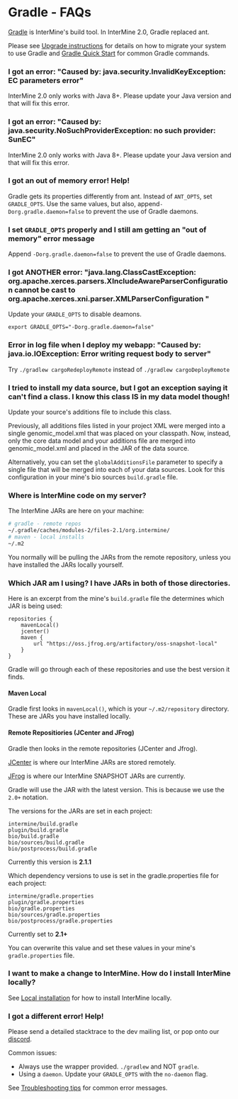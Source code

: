 # Gradle - FAQs

[Gradle](https://gradle.org) is InterMine's build tool. In InterMine 2.0, Gradle replaced ant.

Please see [Upgrade instructions](../../../intermine/upgrade.md) for details on how to migrate your system to use Gradle and [Gradle Quick Start](index.md) for common Gradle commands.

### I got an error: "Caused by: java.security.InvalidKeyException: EC parameters error"

InterMine 2.0 only works with Java 8+. Please update your Java version and that will fix this error.

### I got an error: "Caused by: java.security.NoSuchProviderException: no such provider: SunEC"

InterMine 2.0 only works with Java 8+. Please update your Java version and that will fix this error.

### I got an out of memory error! Help!

Gradle gets its properties differently from ant. Instead of `ANT_OPTS`, set `GRADLE_OPTS`. Use the same values, but also, append`-Dorg.gradle.daemon=false` to prevent the use of Gradle daemons.

### I set `GRADLE_OPTS` properly and I still am getting an "out of memory" error message

Append `-Dorg.gradle.daemon=false` to prevent the use of Gradle daemons.

### I got ANOTHER error: "java.lang.ClassCastException: org.apache.xerces.parsers.XIncludeAwareParserConfiguration cannot be cast to org.apache.xerces.xni.parser.XMLParserConfiguration "

Update your `GRADLE_OPTS` to disable deamons.

`export GRADLE_OPTS="-Dorg.gradle.daemon=false"`

### Error in log file when I deploy my webapp: "Caused by: java.io.IOException: Error writing request body to server"

Try `./gradlew cargoRedeployRemote` instead of `./gradlew cargoDeployRemote`

### I tried to install my data source, but I got an exception saying it can't find a class. I know this class IS in my data model though!

Update your source's additions file to include this class.

Previously, all additions files listed in your project XML were merged into a single genomic\_model.xml that was placed on your classpath. Now, instead, only the core data model and your additions file are merged into genomic\_model.xml and placed in the JAR of the data source.

Alternatively, you can set the `globalAdditionsFile` parameter to specify a single file that will be merged into each of your data sources. Look for this configuration in your mine's bio sources `build.gradle` file.

### Where is InterMine code on my server?

The InterMine JARs are here on your machine:

```bash
# gradle - remote repos
~/.gradle/caches/modules-2/files-2.1/org.intermine/
# maven - local installs
~/.m2
```

You normally will be pulling the JARs from the remote repository, unless you have installed the JARs locally yourself.

### Which JAR am I using? I have JARs in both of those directories.

Here is an excerpt from the mine's `build.gradle` file the determines which JAR is being used:

```text
repositories {
    mavenLocal()
    jcenter()
    maven {
        url "https://oss.jfrog.org/artifactory/oss-snapshot-local"
    }
}
```

Gradle will go through each of these repositories and use the best version it finds.

#### Maven Local

Gradle first looks in `mavenLocal()`, which is your `~/.m2/repository` directory. These are JARs you have installed locally.

#### Remote Repositiories \(JCenter and JFrog\)

Gradle then looks in the remote repositories \(JCenter and Jfrog\).

[JCenter](https://jcenter.bintray.com/org/intermine/) is where our InterMine JARs are stored remotely.

[JFrog](https://oss.jfrog.org/artifactory) is where our InterMine SNAPSHOT JARs are currently.

Gradle will use the JAR with the latest version. This is because we use the `2.0+` notation.

The versions for the JARs are set in each project:

```text
intermine/build.gradle
plugin/build.gradle
bio/build.gradle
bio/sources/build.gradle
bio/postprocess/build.gradle
```

Currently this version is **2.1.1**

Which dependency versions to use is set in the gradle.properties file for each project:

```text
intermine/gradle.properties
plugin/gradle.properties
bio/gradle.properties
bio/sources/gradle.properties
bio/postprocess/gradle.properties
```

Currently set to **2.1+**

You can overwrite this value and set these values in your mine's `gradle.properties` file.

### I want to make a change to InterMine. How do I install InterMine locally?

See [Local installation](../git.md) for how to install InterMine locally.

### I got a different error! Help!

Please send a detailed stacktrace to the dev mailing list, or pop onto our [discord](chat.intermine.org).

Common issues:

* Always use the wrapper provided. `./gradlew` and NOT `gradle`.
* Using a `daemon`. Update your `GRADLE_OPTS` with the `no-daemon` flag.

See [Troubleshooting tips](../../../support/troubleshooting-tips.md) for common error messages.

